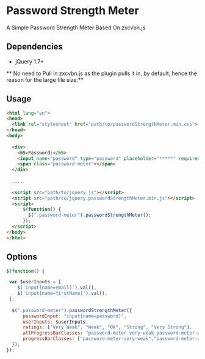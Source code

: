 # Password Strength Meter
A Simple Password Strength Meter Based On zxcvbn.js

## Dependencies
- jQuery 1.7+

** No need to Pull in zxcvbn.js as the plugin pulls it in, by default, hence the reason for the large file size.**

## Usage

```html
<html lang="en">
<head>
  <link rel="stylesheet" href="path/to/passwordStrengthMeter.min.css">
</head>
<body>
  
  <div>
    <h5>Password:</h5>
    <input name="password" type="password" placeholder="*****" required />
    <span class="password-meter"></span>
  </div>
    
  ....
  
  <script src="path/to/jquery.js"></script>
  <script src="path/to/jquery.passwordStrengthMeter.min.js"></script>
  <script>
      $(function() {
        $(".password-meter").passwordStrengthMeter(); 
      });
  </script>
</body>
</html>

```

## Options

```javascript
$(function() {

 var $userInputs = [
    $('input[name=email]').val(),
    $('input[name=firstName]').val(),
 ];
 
  $(".password-meter").passwordStrengthMeter({
      passwordInput: "input[name=password]",
      userInputs: $userInputs,
      ratings: ["Very Weak", "Weak", "OK", "Strong", "Very Strong"],
      allProgressBarClasses: "password-meter-very-weak password-meter-weak password-meter-ok  password-meter-strong  password-meter-very-strong",
      progressBarClasses: ["password-meter-very-weak","password-meter-weak","password-meter-ok","password-meter-strong","password-meter-very-strong"],
  }); 
});

```
